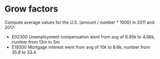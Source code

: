 
# Grow factors

Compute average values for the U.S. (amount / number \* 1000) in 2011
and 2017:

  - E02300 Unemployment compensation went from avg of 6.95k to 4.66k,
    number from 13m to 5m
  - E19300 Mortgage interest went from avg of 10k to 8.6k, number from
    35.8 to 33.4
